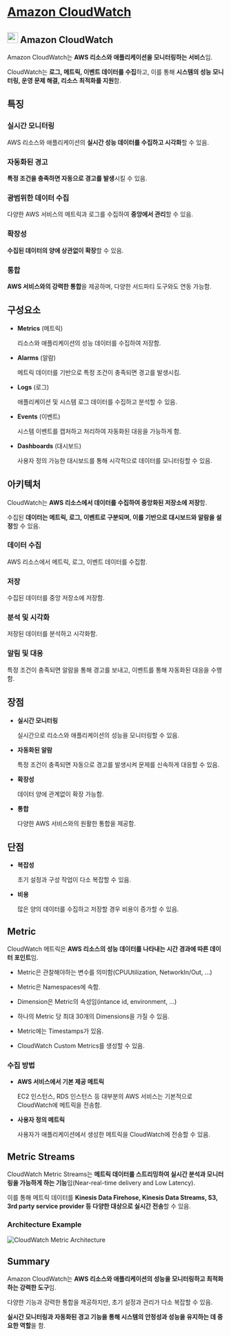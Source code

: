 # [Amazon CloudWatch](https://docs.aws.amazon.com/ko_kr/AmazonCloudWatch/latest/monitoring/WhatIsCloudWatch.html)

## <img src = "https://github.com/user-attachments/assets/2ad4b869-6904-420d-b25e-4a25d7b88633" width = "25" height = "25"> Amazon CloudWatch

Amazon CloudWatch는 **AWS 리소스와 애플리케이션을 모니터링하는 서비스**임. 

CloudWatch는 **로그, 메트릭, 이벤트 데이터를 수집**하고, 이를 통해 **시스템의 성능 모니터링, 운영 문제 해결, 리소스 최적화를 지원**함.

## 특징

### 실시간 모니터링

AWS 리소스와 애플리케이션의 **실시간 성능 데이터를 수집하고 시각화**할 수 있음.

### 자동화된 경고

**특정 조건을 충족하면 자동으로 경고를 발생**시킬 수 있음.

### 광범위한 데이터 수집

다양한 AWS 서비스의 메트릭과 로그를 수집하여 **중앙에서 관리**할 수 있음.

### 확장성

**수집된 데이터의 양에 상관없이 확장**할 수 있음.

### 통합

**AWS 서비스와의 강력한 통합**을 제공하며, 다양한 서드파티 도구와도 연동 가능함.

## 구성요소

* **Metrics** (메트릭)

    리소스와 애플리케이션의 성능 데이터를 수집하여 저장함.

* **Alarms** (알람)

    메트릭 데이터를 기반으로 특정 조건이 충족되면 경고를 발생시킴.

* **Logs** (로그)

    애플리케이션 및 시스템 로그 데이터를 수집하고 분석할 수 있음.

* **Events** (이벤트)

    시스템 이벤트를 캡처하고 처리하여 자동화된 대응을 가능하게 함.

* **Dashboards** (대시보드)

    사용자 정의 가능한 대시보드를 통해 시각적으로 데이터를 모니터링할 수 있음.

## 아키텍처

CloudWatch는 **AWS 리소스에서 데이터를 수집하여 중앙화된 저장소에 저장**함. 

수집된 **데이터는 메트릭, 로그, 이벤트로 구분되며, 이를 기반으로 대시보드와 알람을 설정**할 수 있음. 

### 데이터 수집

AWS 리소스에서 메트릭, 로그, 이벤트 데이터를 수집함.

### 저장

수집된 데이터를 중앙 저장소에 저장함.

### 분석 및 시각화

저장된 데이터를 분석하고 시각화함.

### 알림 및 대응

특정 조건이 충족되면 알람을 통해 경고를 보내고, 이벤트를 통해 자동화된 대응을 수행함.


## 장점

* **실시간 모니터링**

    실시간으로 리소스와 애플리케이션의 성능을 모니터링할 수 있음.

* **자동화된 알람**

    특정 조건이 충족되면 자동으로 경고를 발생시켜 문제를 신속하게 대응할 수 있음.

* **확장성**

    데이터 양에 관계없이 확장 가능함.

* **통합**

    다양한 AWS 서비스와의 원활한 통합을 제공함.

## 단점

* **복잡성**

    초기 설정과 구성 작업이 다소 복잡할 수 있음.

* **비용**

    많은 양의 데이터를 수집하고 저장할 경우 비용이 증가할 수 있음.

## Metric

CloudWatch 메트릭은 **AWS 리소스의 성능 데이터를 나타내는 시간 경과에 따른 데이터 포인트**임. 

* Metric은 관찰해야하는 변수를 의미함(CPUUtilization, NetworkIn/Out, ...)

* Metric은 Namespaces에 속함.

* Dimension은 Metric의 속성임(intance id, environment, ...)

* 하나의 Metric 당 최대 30개의 Dimensions을 가질 수 있음.

* Metric에는 Timestamps가 있음.

* CloudWatch Custom Metrics를 생성할 수 있음.

### 수집 방법

* **AWS 서비스에서 기본 제공 메트릭**

    EC2 인스턴스, RDS 인스턴스 등 대부분의 AWS 서비스는 기본적으로 CloudWatch에 메트릭을 전송함.

* **사용자 정의 메트릭**

    사용자가 애플리케이션에서 생성한 메트릭을 CloudWatch에 전송할 수 있음.

## Metric Streams

CloudWatch Metric Streams는 **메트릭 데이터를 스트리밍하여 실시간 분석과 모니터링을 가능하게 하는 기능**임(Near-real-time delivery and Low Latency). 

이를 통해 메트릭 데이터를 **Kinesis Data Firehose, Kinesis Data Streams, S3, 3rd party service provider 등 다양한 대상으로 실시간 전송**할 수 있음.

### Architecture Example

![CloudWatch Metric Architecture](https://github.com/user-attachments/assets/19329705-c845-41f2-889d-95aff041a8ba)

## Summary

Amazon CloudWatch는 **AWS 리소스와 애플리케이션의 성능을 모니터링하고 최적화하는 강력한 도구**임. 

다양한 기능과 강력한 통합을 제공하지만, 초기 설정과 관리가 다소 복잡할 수 있음. 

**실시간 모니터링과 자동화된 경고 기능을 통해 시스템의 안정성과 성능을 유지하는 데 중요한 역할**을 함.







